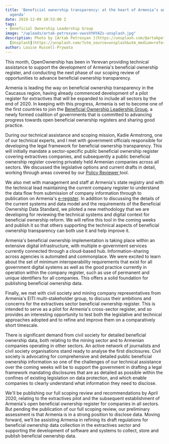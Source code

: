 ```yaml
---
title: 'Beneficial ownership transparency: at the heart of Armenia’s anti-corruption
  agenda'
date: 2019-12-09 10:53:00 Z
tags:
- Beneficial Ownership Leadership Group
image: "/uploads/artak-petrosyan-vwvshYHYAZs-unsplash.jpg"
description: Photo by [Artak Petrosyan ](https://unsplash.com/@artakpetrosyan?utm_source=unsplash&utm_medium=referral&utm_content=creditCopyText)on
  [Unsplash](https://unsplash.com/?utm_source=unsplash&utm_medium=referral&utm_content=creditCopyText)
author: Louise Russell-Prywata
---
```


This month, OpenOwnership has been in Yerevan providing technical assistance to support the development of Armenia's beneficial ownership register, and conducting the next phase of our scoping review of opportunities to advance beneficial ownership transparency.

Armenia is leading the way on beneficial ownership transparency in the Caucasus region, having already commenced development of a pilot register for extractives that will be expanded to include all sectors by the end of 2020. In keeping with this progress, Armenia is set to become one of the first countries to join the [Beneficial Ownership Leadership Group](https://www.openownership.org/news/countries-take-action-anti-corruption-day-2019/), a newly formed coalition of governments that is committed to advancing progress towards open beneficial ownership registers and sharing good practice.

During our technical assistance and scoping mission, Kadie Armstrong, one of our technical experts, and I met with government officials responsible for developing the legal framework for beneficial ownership transparency. This will initially mandate a sector-specific public beneficial ownership register covering extractives companies, and subsequently a public beneficial ownership register covering privately held Armenian companies across all sectors. We discussed the legislative options and current drafts in detail, working through areas covered by our [Policy Reviewer ](https://www.openownership.org/uploads/oo-beneficial-ownership-policy-reviewer.pdf)tool.

We also met with management and staff at Armenia's state registry and with the technical lead maintaining the current company register to understand the data flow from submission of company information through to publication on Armenia's [e-register](https://www.e-register.am/en/). In addition to discussing the details of the current systems and data model and the requirements of the Beneficial Ownership Data Standard, we piloted a new methodology that we are developing for reviewing the technical systems and digital context for beneficial ownership reform. We will refine this tool in the coming weeks and publish it so that others supporting the technical aspects of beneficial ownership transparency can both use it and help improve it.

Armenia's beneficial ownership implementation is taking place within an extensive digital infrastructure, with multiple e-government services currently connected through a cloud-based hub. Information-sharing across agencies is automated and commonplace. We were excited to learn about the set of minimum interoperability requirements that exist for all government digital systems as well as the good practice currently in operation within the company register, such as use of permanent and unique identifiers for all companies. This offers a solid foundation for publishing beneficial ownership data.

Finally, we met with civil society and mining company representatives from Armenia's EITI multi-stakeholder group, to discuss their ambitions and concerns for the extractives sector beneficial ownership register. This is intended to serve as a pilot for Armenia's cross-sector register, and so provides an interesting opportunity to test both the legislative and technical approaches adopted and to refine and improve them on a comparatively short timescale.

There is significant demand from civil society for detailed beneficial ownership data, both relating to the mining sector and to Armenian companies operating in other sectors. An active network of journalists and civil society organisations stand ready to analyse the first disclosures. Civil society is advocating for comprehensive and detailed public beneficial ownership information so one of the challenges of our technical assistance over the coming weeks will be to support the government in drafting a legal framework mandating disclosures that are as detailed as possible within the confines of existing legislation on data protection, and which enable companies to clearly understand what information they need to disclose.

We'll be publishing our full scoping review and recommendations by April 2020, relating to the extractives pilot and the subsequent establishment of Armenia's open beneficial ownership register for companies in all sectors. But pending the publication of our full scoping review, our preliminary assessment is that Armenia is in a strong position to disclose data. Moving forward, we’ll be assisting Armenia in refining its draft regulations for beneficial ownership data collection in the extractives sector and supporting the development of software and systems to collect, store and publish beneficial ownership data.